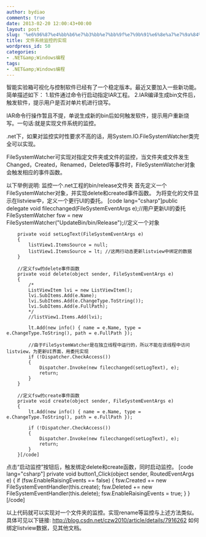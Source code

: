 ```yaml
---
author: bydiao
comments: true
date: 2013-02-20 12:00:43+00:00
layout: post
slug: '%e6%96%87%e4%bb%b6%e7%b3%bb%e7%bb%9f%e7%9b%91%e6%8e%a7%e7%9a%84%e5%ae%9e%e7%8e%b0'
title: 文件系统监控的实现
wordpress_id: 50
categories:
- .NET&amp;Windows编程
tags:
- .NET&amp;Windows编程
---
```


智能实验箱可视化与控制软件已经有了一个稳定版本。最近又要加入一些新功能。简单描述如下：
1.软件通过命令行启动指定IAR工程。
2.IAR编译生成bin文件后，触发软件，提示用户是否对单片机进行烧写。

IAR命令行操作暂且不提，单说生成新的bin后如何触发软件，提示用户重新烧写。一句话:就是实现文件系统的监控。

.net下，如果对监控实时性要求不高的话，用System.IO.FileSystemWatcher类完全可以实现。

FileSystemWatcher可实现对指定文件夹或文件的监控，当文件夹或文件发生Changed，Created，Renamed，Deleted等事件时，FileSystemWatcher对象会触发相应的事件函数。

以下举例说明: 监控一个.net工程的bin/release文件夹
首先定义一个FileSystemWatcher对象，并实现delete和created事件函数。
为将变化的文件显示在listview中，定义一个更行UI的委托。
[code lang="csharp"]public delegate void filecchanged(FileSystemEventArgs e);//用户更新UI的委托
        FileSystemWatcher fsw = new FileSystemWatcher("UpdateBin/bin/Release");//定义一个对象

        private void setLogText(FileSystemEventArgs e)
        {
            listView1.ItemsSource = null;
            listView1.ItemsSource = lt; //这两行动态更新listview中绑定的数据
        }

        //定义fsw的delete事件函数
        private void delete(object sender, FileSystemEventArgs e)
        {
            /*
            ListViewItem lvi = new ListViewItem();
            lvi.SubItems.Add(e.Name);
            lvi.SubItems.Add(e.ChangeType.ToString());
            lvi.SubItems.Add(e.FullPath);
            */
            //listView1.Items.Add(lvi);

            lt.Add(new info() { name = e.Name, type = e.ChangeType.ToString(), path = e.FullPath });

            //由于FileSystemWatcher是在独立线程中运行的，所以不能在该线程中访问listview，为更新UI界面，用委托实现
            if (!Dispatcher.CheckAccess())
            {
                Dispatcher.Invoke(new filecchanged(setLogText), e);
                return;
            }
        }

        //定义fsw的create事件函数
        private void create(object sender, FileSystemEventArgs e)
        {
            lt.Add(new info() { name = e.Name, type = e.ChangeType.ToString(), path = e.FullPath });

            if (!Dispatcher.CheckAccess())
            {
                Dispatcher.Invoke(new filecchanged(setLogText), e);
                return;
            }
        }[/code]
点击“启动监控”按钮后，触发绑定delete和create函数，同时启动监控。
[code lang="csharp"]
private void button1_Click(object sender, RoutedEventArgs e)
        {
            if (fsw.EnableRaisingEvents == false)
            {
                fsw.Created += new FileSystemEventHandler(this.create);
                fsw.Deleted += new FileSystemEventHandler(this.delete);
                fsw.EnableRaisingEvents = true;
            }
        }
[/code]

以上代码就可以实现对一个文件夹的监控。实现rename等监控与上述方法类似。
具体可见以下链接:
http://blog.csdn.net/czw2010/article/details/7916262
如何绑定listview数据，见其他文档。
